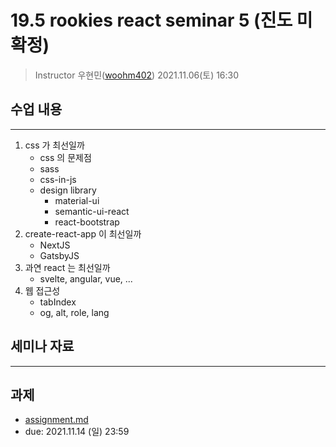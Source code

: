 19.5 rookies react seminar 5 (진도 미확정)
================================

> Instructor 우현민([woohm402](https://github.com/woohm402))
> 2021.11.06(토) 16:30

## 수업 내용

------------------
1. css 가 최선일까
   - css 의 문제점
   - sass
   - css-in-js
   - design library
      - material-ui
      - semantic-ui-react
      - react-bootstrap
1. create-react-app 이 최선일까
   - NextJS
   - GatsbyJS
1. 과연 react 는 최선일까
   - svelte, angular, vue, ...
1. 웹 접근성
   - tabIndex
   - og, alt, role, lang

## 세미나 자료

------------------

## 과제
- [assignment.md](assignment.md)
- due: 2021.11.14 (일) 23:59
